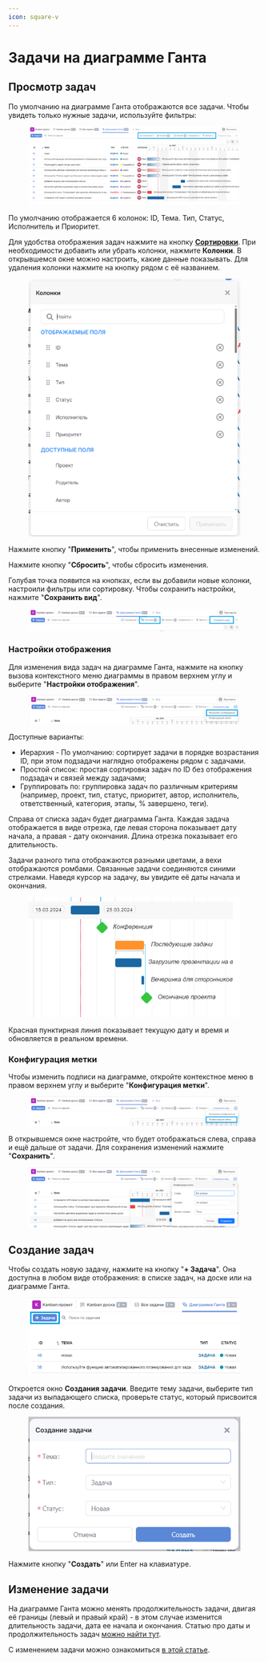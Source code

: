 ```yaml
---
icon: square-v
---
```


# Задачи на диаграмме Ганта

## Просмотр задач

По умолчанию на диаграмме Ганта отображаются все задачи. Чтобы увидеть только нужные задачи, используйте фильтры:

<figure><img src="../../.gitbook/assets/image (322).png" alt=""><figcaption></figcaption></figure>

По умолчанию отображается 6 колонок: ID, Тема. Тип, Статус, Исполнитель и Приоритет.

Для удобства отображения задач нажмите на кнопку [**Сортировки**](../sortirovka/sortirovka-zadach.md). При необходимости добавить или убрать колонки, нажмите **Колонки**. В открывшемся окне можно настроить, какие данные показывать. Для удаления колонки нажмите на кнопку рядом с её названием.

<figure><img src="../../.gitbook/assets/image (132).png" alt=""><figcaption></figcaption></figure>

Нажмите кнопку "**Применить**", чтобы применить внесенные изменений.

Нажмите кнопку "**Сбросить**", чтобы сбросить изменения.



Голубая точка появится на кнопках, если вы добавили новые колонки, настроили фильтры или сортировку. Чтобы сохранить настройки, нажмите "**Сохранить вид**".

<figure><img src="../../.gitbook/assets/image (324).png" alt=""><figcaption></figcaption></figure>

### Настройки отображения

Для изменения вида задач на диаграмме Ганта, нажмите на кнопку вызова контекстного меню диаграммы в правом верхнем углу и выберите "**Настройки отображения**".

<figure><img src="../../.gitbook/assets/image (325).png" alt=""><figcaption></figcaption></figure>

Доступные варианты:

* Иерархия - По умолчанию: сортирует задачи в порядке возрастания ID, при этом подзадачи наглядно отображены рядом с задачами.&#x20;
* Простой список: простая сортировка задач по ID без отображения подзадач и связей между задачами;
* Группировать по: группировка задач по различным критериям (например, проект, тип, статус, приоритет, автор, исполнитель, ответственный, категория, этапы, % завершено, теги).

Справа от списка задач будет диаграмма Ганта. Каждая задача отображается в виде отрезка, где левая сторона показывает дату начала, а правая - дату окончания. Длина отрезка показывает его длительность.

Задачи разного типа отображаются разными цветами, а вехи отображаются ромбами. Связанные задачи соединяются синими стрелками. Наведя курсор на задачу, вы увидите её даты начала и окончания.

<figure><img src="../../.gitbook/assets/image (326).png" alt=""><figcaption></figcaption></figure>

Красная пунктирная линия показывает текущую дату и время и обновляется в реальном времени.

### Конфигурация метки

Чтобы изменить подписи на диаграмме, откройте контекстное меню в правом верхнем углу и выберите "**Конфигурация метки**".

<figure><img src="../../.gitbook/assets/image (327).png" alt=""><figcaption></figcaption></figure>

В открывшемся окне настройте, что будет отображаться слева, справа и ещё дальше от задачи. Для сохранения изменений нажмите "**Сохранить**".

<figure><img src="../../.gitbook/assets/image (328).png" alt=""><figcaption></figcaption></figure>

## Создание задач

Чтобы создать новую задачу, нажмите на кнопку "**+ Задача**". Она доступна в любом виде отображения: в списке задач, на доске или на диаграмме Ганта.

<figure><img src="../../.gitbook/assets/image (329).png" alt=""><figcaption></figcaption></figure>

Откроется окно **Создания задачи**. Введите тему задачи, выберите тип задачи из выпадающего списка, проверьте статус, который присвоится после создания.

<figure><img src="../../.gitbook/assets/image (73).png" alt=""><figcaption></figcaption></figure>

Нажмите кнопку "**Создать**" или Enter на клавиатуре.

## Изменение задачи

На диаграмме Ганта можно менять продолжительность задачи, двигая её границы (левый и правый край) - в этом случае изменится длительность задачи, дата ее начала и окончания. Статью про даты и продолжительность задач [можно найти тут](../zadachi/daty-i-prodolzhitelnost-zadach.md).

С изменением задачи можно ознакомиться [в этой статье](../zadachi/redaktirovanie-zadach.md).
